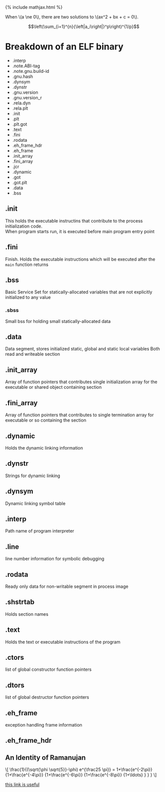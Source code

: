 {% include mathjax.html %}

When \\(a \ne 0\\), there are two solutions to \\(ax^2 + bx + c = 0\\).

$$\left(\sum_{i=1}^{n}{\left|a_i\right|}^p\right)^{1/p}$$

# Breakdown of an ELF binary

* .interp
* .note.ABI-tag
* .note.gnu.build-id
* .gnu.hash
* .dynsym
* .dynstr
* .gnu.version
* .gnu.version_r
* .rela.dyn
* .rela.plt
* .init
* .plt
* .plt.got
* .text
* .fini
* .rodata
* .eh_frame_hdr
* .eh_frame
* .init_array
* .fini_array
* .jcr
* .dynamic
* .got
* .got.plt
* .data
* .bss

## .init
This holds the executable instructins that contribute to the process initialization code.  
When program starts run, it is executed before main program entry point

## .fini
Finish. Holds the executable instructions which will be executed after the `main` function returns

## .bss
Basic Service Set for statically-allocated variables that are not explicitly initialized to any value

### .sbss
Small bss for holding small statically-allocated data

## .data
Data segment, stores initialized static, global and static local variables
Both read and writeable section

## .init_array
Array of function pointers that contributes single initialization array for the executable or shared object containing section

## .fini_array
Array of function pointers that contributes to single termination array for executable or so containing the section

## .dynamic
Holds the dynamic linking information

## .dynstr
Strings for dynamic linking

## .dynsym
Dynamic linking symbol table

## .interp
Path name of program interpreter

## .line 
line number information for symbolic debugging

## .rodata
Ready only data for non-writable segment in process image

## .shstrtab
Holds section names

## .text
Holds the text or executable instructions of the program

## .ctors
list of global constructor function pointers

## .dtors
list of global destructor function pointers

## .eh_frame
exception handling frame information

## .eh_frame_hdr

<h2>An Identity of Ramanujan</h2>

<p>\[
   \frac{1}{(\sqrt{\phi \sqrt{5}}-\phi) e^{\frac25 \pi}} =
     1+\frac{e^{-2\pi}} {1+\frac{e^{-4\pi}} {1+\frac{e^{-6\pi}}
      {1+\frac{e^{-8\pi}} {1+\ldots} } } }
\]</p>

[this link is useful](https://refspecs.linuxbase.org/LSB_3.0.0/LSB-PDA/LSB-PDA/specialsections.html)
